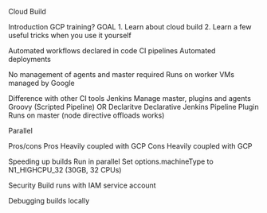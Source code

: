 Cloud Build

Introduction
  GCP training?
  GOAL
    1. Learn about cloud build
    2. Learn a few useful tricks when you use it yourself

Automated workflows declared in code
  CI pipelines
  Automated deployments

  No management of agents and master required
    Runs on worker VMs managed by Google

Difference with other CI tools
  Jenkins
    Manage master, plugins and agents
    Groovy (Scripted Pipeline) OR Declaritve
    Declarative
    Jenkins Pipeline Plugin
      Runs on master (node directive offloads works) 

Parallel

Pros/cons
  Pros
    Heavily coupled with GCP
  Cons
    Heavily coupled with GCP

Speeding up builds
  Run in parallel
  Set options.machineType to N1_HIGHCPU_32 (30GB, 32 CPUs)

Security
  Build runs with IAM service account

Debugging builds locally